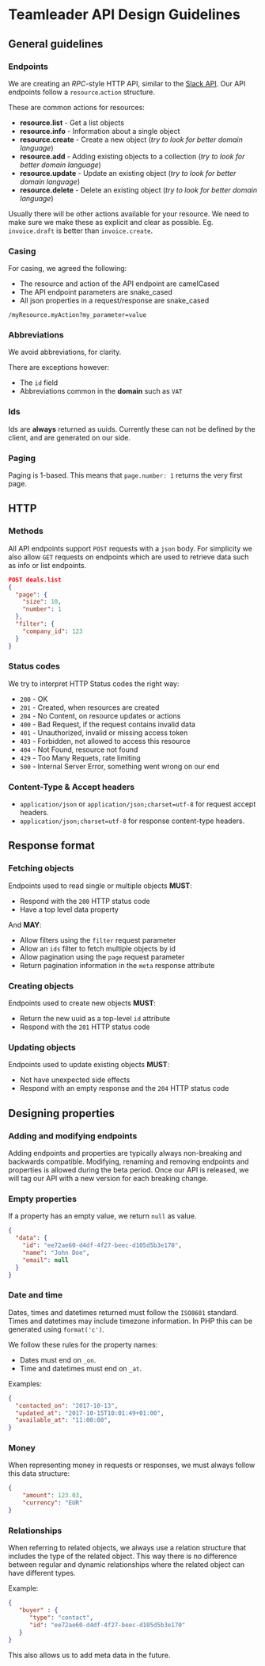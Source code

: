 # Teamleader API Design Guidelines

## General guidelines

### Endpoints

We are creating an *RPC*-style HTTP API, similar to the [Slack API](https://api.slack.com/methods). Our API endpoints follow a `resource`.`action` structure.

These are common actions for resources:

 - **resource.list** - Get a list objects
 - **resource.info** - Information about a single object
 - **resource.create** - Create a new object (*try to look for better domain language*)
 - **resource.add** - Adding existing objects to a collection (*try to look for better domain language*)
 - **resource.update** - Update an existing object (*try to look for better domain language*)
 - **resource.delete** - Delete an existing object (*try to look for better domain language*)

Usually there will be other actions available for your resource. We need to make sure we make these as explicit and clear as possible. Eg. `invoice.draft` is better than `invoice.create`.

### Casing

For casing, we agreed the following:

- The resource and action of the API endpoint are camelCased
- The API endpoint parameters are snake_cased
- All json properties in a request/response are snake_cased

```
/myResource.myAction?my_parameter=value
```

### Abbreviations

We avoid abbreviations, for clarity.

There are exceptions however:

- The `id` field
- Abbreviations common in the **domain** such as `VAT`

### Ids

Ids are **always** returned as uuids. Currently these can not be defined by the client, and are generated on our side.

### Paging

Paging is 1-based. This means that `page.number: 1` returns the very first page.

## HTTP

### Methods

All API endpoints support `POST` requests with a `json` body. For simplicity we also allow `GET` requests on endpoints which are used to retrieve data such as info or list endpoints.

```json
POST deals.list
{
  "page": {
    "size": 10,
    "number": 1
  },
  "filter": {
    "company_id": 123
  }
}
```

### Status codes

We try to interpret HTTP Status codes the right way:

 - `200` - OK
 - `201` - Created, when resources are created
 - `204` - No Content, on resource updates or actions
 - `400` - Bad Request, if the request contains invalid data
 - `401` - Unauthorized, invalid or missing access token
 - `403` - Forbidden, not allowed to access this resource
 - `404` - Not Found, resource not found
 - `429` - Too Many Requets, rate limiting
 - `500` - Internal Server Error, something went wrong on our end

### Content-Type & Accept headers

 - `application/json` or `application/json;charset=utf-8` for request accept headers.
 - `application/json;charset=utf-8` for response content-type headers.

## Response format

### Fetching objects

Endpoints used to read single or multiple objects **MUST**:

 - Respond with the `200` HTTP status code
 - Have a top level data property

And **MAY**:

 - Allow filters using the `filter` request parameter
 - Allow an `ids` filter to fetch multiple objects by id
 - Allow pagination using the `page` request parameter
 - Return pagination information in the `meta` response attribute

### Creating objects

Endpoints used to create new objects **MUST**:

 - Return the new uuid as a top-level `id` attribute
 - Respond with the `201` HTTP status code

### Updating objects

Endpoints used to update existing objects **MUST**:

 - Not have unexpected side effects
 - Respond with an empty response and the `204` HTTP status code

## Designing properties

### Adding and modifying endpoints

Adding endpoints and properties are typically always non-breaking and backwards compatible. Modifying, renaming and removing endpoints and properties is allowed during the beta period. Once our API is released, we will tag our API with a new version for each breaking change.

### Empty properties

If a property has an empty value, we return `null` as value.

```json
{
  "data": {
    "id": "ee72ae60-d4df-4f27-beec-d105d5b3e170",
    "name": "John Doe",
    "email": null
  }
}
```

### Date and time

Dates, times and datetimes returned must follow the `ISO8601` standard. Times and datetimes may include timezone information. In PHP this can be generated using `format('c')`.

We follow these rules for the property names:

 - Dates must end on `_on`.
 - Time and datetimes must end on `_at`.

Examples:

```json
{
  "contacted_on": "2017-10-13",
  "updated_at": "2017-10-15T10:01:49+01:00",
  "available_at": "11:00:00",
}
```

### Money

When representing money in requests or responses, we must always follow this data structure:

```json
{
    "amount": 123.03,
    "currency": "EUR"
}
```

### Relationships

When referring to related objects, we always use a relation structure that includes the type of the related object. This way there is no difference between regular and dynamic relationships where the related object can have different types.

Example:

```json
{
   "buyer" : {
      "type": "contact",
      "id": "ee72ae60-d4df-4f27-beec-d105d5b3e170"
   }
}

```

This also allows us to add meta data in the future.
